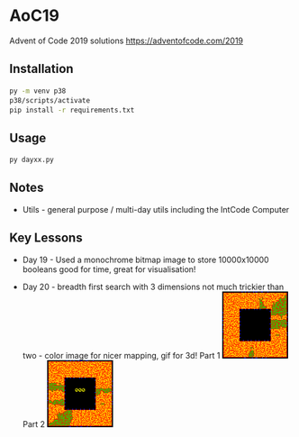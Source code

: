 # AoC19

Advent of Code 2019 solutions https://adventofcode.com/2019

## Installation

```cmd
py -m venv p38
p38/scripts/activate
pip install -r requirements.txt
```

## Usage

```cmd
py dayxx.py
```

## Notes

* Utils - general purpose / multi-day utils including the IntCode Computer

## Key Lessons

* Day 19 - Used a monochrome bitmap image to store 10000x10000 booleans good for time, great for visualisation!

* Day 20 - breadth first search with 3 dimensions not much trickier than two - color image for nicer mapping, gif for 3d!
Part 1 ![image info](./images/day20p1.png)
Part 2 ![image info](./images/day20p2.gif)
